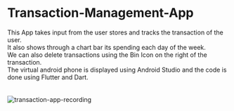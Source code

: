 # Transaction-Management-App
This App takes input from the user stores and tracks the transaction of the user.\
It also shows through a chart bar its spending each day of the week.\
We can also delete transactions using the Bin Icon on the right of the transaction.\
The virtual android phone is displayed using Android Studio and the code is done using Flutter and Dart.\
\
\
![transaction-app-recording](https://user-images.githubusercontent.com/106749655/176974309-1c72d015-98db-45f0-8845-459a5d222499.gif)

